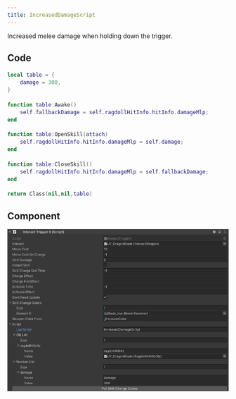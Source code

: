 ```yaml
---
title: IncreasedDamageScript
---
```


Increased melee damage when holding down the trigger.

## Code

```lua
local table = {
    damage = 300,
}

function table:Awake()
    self.fallbackDamage = self.ragdollHitInfo.hitInfo.damageMlp;
end

function table:OpenSkill(attach)
    self.ragdollHitInfo.hitInfo.damageMlp = self.damage;
end

function table:CloseSkill()
    self.ragdollHitInfo.hitInfo.damageMlp = self.fallbackDamage;
end

return Class(nil,nil,table)
```

## Component

![Component](/img/script-increased-damage1.png)
